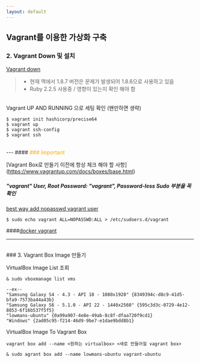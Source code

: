 ```yaml
---
layout: default
---
```


## Vagrant를 이용한 가상화 구축


### 2. Vagrant Down 및 설치

[Vagrant down](https://www.vagrantup.com/downloads.html) 
> * 현재 맥에서 1.8.7 버전은 문제가 발생되어 1.8.6으로 사용하고 있음
> * Ruby 2.2.5 사용중 / 영향이 있는지 확인 해야 함 



<br>
Vagrant UP AND RUNNING 으로 세팅 확인 (왠만하면 생략)

```
$ vagrant init hashicorp/precise64
$ vagrant up
$ vagrant ssh-config
$ vagrant ssh
```

<br>
---
#### <span style="color:orange;">### Important</span>

[Vagrant Box로 만들기 이전에 항상 체크 해야 할 사항]
(https://www.vagrantup.com/docs/boxes/base.html)

##### "vagrant" User, Root Password: "vagrant", Password-less Sudo 부분을 꼭 확인

[best way add nopasswd vagrant user](http://askubuntu.com/questions/406787/best-way-add-nopasswd-vagrant-user)

```
$ sudo echo vagrant ALL=NOPASSWD:ALL > /etc/sudoers.d/vagrant
```

####[docker vagrant](https://hub.docker.com/r/nineseconds/docker-vagrant/) 

---
<br>
### 3. Vagrant Box Image 만들기

VirtualBox Image List 조회

```
& sudo vboxmanage list vms

--ex--
"Samsung Galaxy S4 - 4.3 - API 18 - 1080x1920" {8349394c-d8c9-41d5-bfa9-7573ba44a43b}
"Samsung Galaxy S6 - 5.1.0 - API 22 - 1440x2560" {595c3d3c-0729-4e12-8853-6f16b537f5f5}
"lowmans-ubuntu" {0a99a907-4e8e-49ab-8c8f-dfaa720f9cd1}
"Windows" {2ad05c95-f214-46d9-9be7-e1dae9bdd8b1}
```

VirtualBox Image To Vagrant Box
```
vagrant box add --name <원하는 virtualbox> <새로 만들어질 vagrant box>
```

```
& sudo agrant box add --name lowmans-ubuntu vagrant-ubuntu
```
